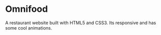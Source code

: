 # Omnifood
A restaurant website built with HTML5 and CSS3. Its responsive and has some cool animations.
